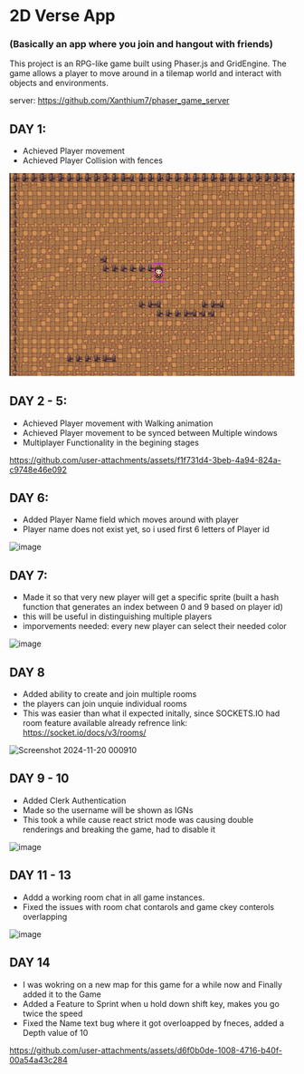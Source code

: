 
# 2D Verse App 
### (Basically an app where you join and hangout with friends)

This project is an RPG-like game built using Phaser.js and GridEngine. The game allows a player to move around in a tilemap world and interact with objects and environments.

server: https://github.com/Xanthium7/phaser_game_server

## DAY 1:
- Achieved Player movement
- Achieved Player Collision with fences

![alt text](image.png)

## DAY 2 - 5:
- Achieved Player movement with Walking animation
- Achieved Player movement to be synced between Multiple windows
- Multiplayer Functionality in the begining stages



https://github.com/user-attachments/assets/f1f731d4-3beb-4a94-824a-c9748e46e092

## DAY 6:
- Added Player Name field which moves around with player
- Player name does not exist yet, so i used first 6 letters of Player id

![image](https://github.com/user-attachments/assets/784f2972-a319-465c-a067-adbf86638555)


## DAY 7:
- Made it so that very new player will get a specific sprite (built a hash function that generates an index between 0 and 9 based on player id)
- this will be useful in distinguishing multiple players
- imporvements needed: every new player can select their needed color

![image](https://github.com/user-attachments/assets/ba8b5474-cc34-4396-90ba-6a326219c0f7)


## DAY 8
- Added ability to create and join multiple rooms
- the players can join unquie individual rooms
- This was easier than what iI expected initally,  since SOCKETS.IO had room feature available already
refrence link: https://socket.io/docs/v3/rooms/


![Screenshot 2024-11-20 000910](https://github.com/user-attachments/assets/a6465f1a-71a1-4f35-bfe7-cc2e3a84791f)


## DAY 9 - 10
- Added Clerk Authentication
- Made so the username will be shown as IGNs
- This took a while cause react strict mode was causing double renderings and breaking the game, had to disable it

![image](https://github.com/user-attachments/assets/20a70dcd-b1e4-4f8e-8eb2-3cd566bb6432)


## DAY 11 - 13
- Addd a working room chat in all game instances.
- Fixed the issues with room chat contarols and game ckey conterols overlapping

![image](https://github.com/user-attachments/assets/a5336b9f-ebff-46df-baaa-1893d47de24d)

## DAY 14
- I was wokring on a new map for this game for a while now and Finally added it to the Game
- Added a Feature to Sprint when u hold down shift key, makes you go twice the speed
- Fixed the Name text bug where it got overloapped by fneces, added a Depth value of 10

https://github.com/user-attachments/assets/d6f0b0de-1008-4716-b40f-00a54a43c284


  



